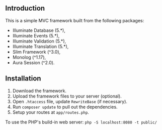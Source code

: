 ## Introduction

This is a simple MVC framework built from the following packages:

- Illuminate Database (5.*),
- Illuminate Events (5.*),
- Illuminate Validation (5.*),
- Illuminate Translation (5.*),
- Slim Framework (^3.0),
- Monolog (^1.17),
- Aura Session (^2.0).

## Installation

1. Download the framework.
2. Upload the framework files to your server (optional).
3. Open ```.htaccess``` file, update ```RewriteBase``` (if necessary).
4. Run ```composer update``` to pull out the dependencies.
5. Setup your routes at ```app/routes.php```.

To use the PHP's build-in web server: ```php -S localhost:8080 -t public/```
